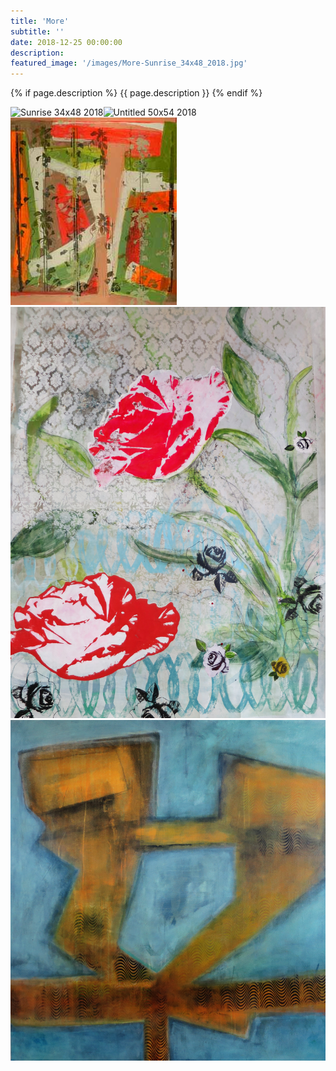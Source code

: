 ```yaml
---
title: 'More'
subtitle: ''
date: 2018-12-25 00:00:00
description: 
featured_image: '/images/More-Sunrise_34x48_2018.jpg'
---
```


{% if page.description %}
{{ page.description }}
{% endif %}

<div class="gallery" data-columns="2">
    <img src="/images/More-Sunrise_34x48_2018.jpg" alt="Sunrise 34x48 2018"><img src="/images/More-Untitled_50x54_2018.jpg" alt="Untitled 50x54 2018"><img src="/images/More-Untitled_54x50_2011.jpg" alt="Untitled 54x50 2011"><img src="/images/More-Untitled_62x46_2018.jpg" alt="Untitled 62x46 2018"><img src="/images/More-Untitled_68x62_2012.jpg" alt="Untitled 68x62 2012">
</div>
